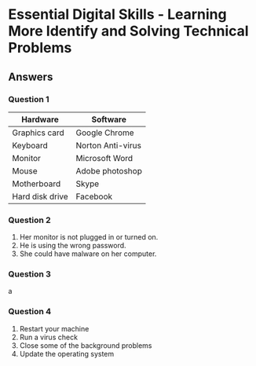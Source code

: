 # Essential Digital Skills - Learning More Identify and Solving Technical Problems

## Answers

### Question 1

| Hardware        | Software          |
| --------------- | ----------------- |
| Graphics card   | Google Chrome     |
| Keyboard        | Norton Anti-virus |
| Monitor         | Microsoft Word    |
| Mouse           | Adobe photoshop   |
| Motherboard     | Skype             |
| Hard disk drive | Facebook          |

### Question 2

1. Her monitor is not plugged in or turned on.
2. He is using the wrong password.
3. She could have malware on her computer.
### Question 3

a
### Question 4

1. Restart your machine
2. Run a virus check
3. Close some of the background problems
4. Update the operating system